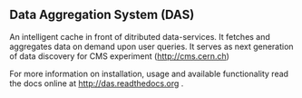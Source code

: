 Data Aggregation System (DAS)
-----------------------------

An intelligent cache in front of ditributed data-services.
It fetches and aggregates data on demand upon user queries.
It serves as next generation of data discovery for
CMS experiment (http://cms.cern.ch)

For more information on installation, usage and available functionality
 read the docs online at http://das.readthedocs.org .
